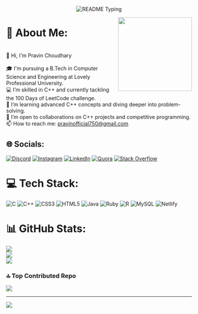<!--

### Hi there 👋

**PravinChoudhary/PravinChoudhary** is a ✨ _special_ ✨ repository because its `README.md` (this file) appears on your GitHub profile.

Here are some ideas to get you started:

- 🔭 I’m currently working on solving LeetCode problems.
- 🌱 I’m currently learning advanced C++ concepts.
- 👯 I’m looking to collaborate on C++ projects and competitive programming.
- 🤔 I’m looking for help with problem-solving techniques.
- 💬 Ask me about C++ and competitive programming.
- 📫 How to reach me: pravinofficial750@gmail.com
- 😄 Pronouns: He/Him
- ⚡ Fun fact: My roommate humorously claims to have broken a world record in javelin by throwing it 10,000 meters away.

-->

<p align="center">
  <img src="https://readme-typing-svg.demolab.com/?lines=Hello+user%F0%9F%99%8B%E2%80%8D%E2%99%82%EF%B8%8F;Welcome+to+my+GitHub+profile!;My+name+is+Pravin+Choudhary;I+am+an+emerging+technologist;I+am+currently+tackling+the+100+Days+of+LeetCode+challenge&font=Consolas&color=50C878&size=22&center=true&width=800&height=50&duration=2900&pause=1000" alt="README Typing">
</p>

<a href="https://linkedin.com/in/pravin-choudhary750" target="_blank">
  <img align="right" src="https://github.com/PravinChoudhary/PravinChoudhary/blob/main/your-profile-image.png" height="200px" />
</a>


# 💫 About Me:
<br>👋 Hi, I'm Pravin Choudhary<br><br>🎓 I'm pursuing a B.Tech in Computer Science and Engineering at Lovely Professional University.  <br>💻 I’m skilled in C++ and currently tackling the 100 Days of LeetCode challenge.  <br>🌱 I’m learning advanced C++ concepts and diving deeper into problem-solving.  <br>🤝 I’m open to collaborations on C++ projects and competitive programming.  <br>📫 How to reach me: pravinofficial750@gmail.com  <br>


## 🌐 Socials:
[![Discord](https://img.shields.io/badge/Discord-%237289DA.svg?logo=discord&logoColor=white)](https://discord.gg/https://discord.gg/CZSh7zbg) [![Instagram](https://img.shields.io/badge/Instagram-%23E4405F.svg?logo=Instagram&logoColor=white)](https://instagram.com/__2003___pravin) [![LinkedIn](https://img.shields.io/badge/LinkedIn-%230077B5.svg?logo=linkedin&logoColor=white)](https://linkedin.com/in/pravin-choudhary750) [![Quora](https://img.shields.io/badge/Quora-%23B92B27.svg?logo=Quora&logoColor=white)](https://quora.com/profile/Pravin-Choudhary-303) [![Stack Overflow](https://img.shields.io/badge/-Stackoverflow-FE7A16?logo=stack-overflow&logoColor=white)](https://stackoverflow.com/users/pravin-choudhary) 

# 💻 Tech Stack:
![C](https://img.shields.io/badge/c-%2300599C.svg?style=flat&logo=c&logoColor=white) ![C++](https://img.shields.io/badge/c++-%2300599C.svg?style=flat&logo=c%2B%2B&logoColor=white) ![CSS3](https://img.shields.io/badge/css3-%231572B6.svg?style=flat&logo=css3&logoColor=white) ![HTML5](https://img.shields.io/badge/html5-%23E34F26.svg?style=flat&logo=html5&logoColor=white) ![Java](https://img.shields.io/badge/java-%23ED8B00.svg?style=flat&logo=openjdk&logoColor=white) ![Ruby](https://img.shields.io/badge/ruby-%23CC342D.svg?style=flat&logo=ruby&logoColor=white) ![R](https://img.shields.io/badge/r-%23276DC3.svg?style=flat&logo=r&logoColor=white) ![MySQL](https://img.shields.io/badge/mysql-4479A1.svg?style=flat&logo=mysql&logoColor=white) ![Netlify](https://img.shields.io/badge/netlify-%23000000.svg?style=flat&logo=netlify&logoColor=#00C7B7)
# 📊 GitHub Stats:
![](https://github-readme-stats.vercel.app/api?username=PravinChoudhary11&theme=tokyonight&hide_border=false&include_all_commits=true&count_private=true)<br/>
![](https://github-readme-streak-stats.herokuapp.com/?user=PravinChoudhary11&theme=tokyonight&hide_border=false)<br/>
![](https://github-readme-stats.vercel.app/api/top-langs/?username=PravinChoudhary11&theme=tokyonight&hide_border=false&include_all_commits=true&count_private=true&layout=compact)

### 🔝 Top Contributed Repo
![](https://github-contributor-stats.vercel.app/api?username=PravinChoudhary11&limit=5&theme=dark&combine_all_yearly_contributions=true)

---
[![](https://visitcount.itsvg.in/api?id=PravinChoudhary11&icon=6&color=1)](https://visitcount.itsvg.in)

<!-- Proudly created with GPRM ( https://gprm.itsvg.in ) -->
